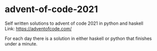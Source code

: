 # advent-of-code-2021
Self written solutions to advent of code 2021 in python and haskell  
Link: 
https://adventofcode.com/

For each day there is a solution in either haskell or python that finishes under a minute.
